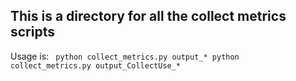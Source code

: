 ## This is a directory for all the collect metrics scripts

Usage is:
<code>
python collect_metrics.py output_*
python collect_metrics.py output_CollectUse_*
</code>
